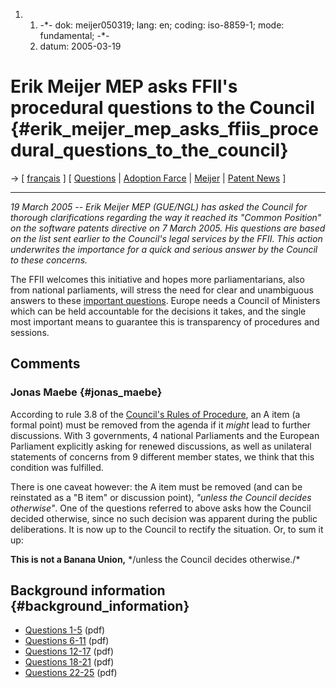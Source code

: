 1.  1.  -\*- dok: meijer050319; lang: en; coding: iso-8859-1; mode:
        fundamental; -\*-
    2.  datum: 2005-03-19

# Erik Meijer MEP asks FFII\'s procedural questions to the Council {#erik_meijer_mep_asks_ffiis_procedural_questions_to_the_council}

-\> \[ [ français](Meijer050319Fr "wikilink") \] \[ [
Questions](LtrFfiiCons050308En "wikilink") \| [ Adoption
Farce](Cons050307En "wikilink") \| [ Meijer](ErikMeijerEn "wikilink") \|
[ Patent News](SwpatcninoEn "wikilink") \]

------------------------------------------------------------------------

*19 March 2005 \-- Erik Meijer MEP (GUE/NGL) has asked the Council for
thorough clarifications regarding the way it reached its \"Common
Position\" on the software patents directive on 7 March 2005. His
questions are based on the list sent earlier to the Council\'s legal
services by the FFII. This action underwrites the importance for a quick
and serious answer by the Council to these concerns.*

The FFII welcomes this initiative and hopes more parliamentarians, also
from national parliaments, will stress the need for clear and
unambiguous answers to these [ important
questions](LtrFfiiCons050308En "wikilink"). Europe needs a Council of
Ministers which can be held accountable for the decisions it takes, and
the single most important means to guarantee this is transparency of
procedures and sessions.

## Comments

### Jonas Maebe {#jonas_maebe}

According to rule 3.8 of the [ Council\'s Rules of
Procedure](ConsRegl0412En "wikilink"), an A item (a formal point) must
be removed from the agenda if it *might* lead to further discussions.
With 3 governments, 4 national Parliaments and the European Parliament
explicitly asking for renewed discussions, as well as unilateral
statements of concerns from 9 different member states, we think that
this condition was fulfilled.

There is one caveat however: the A item must be removed (and can be
reinstated as a \"B item\" or discussion point), *\"unless the Council
decides otherwise\"*. One of the questions referred to above asks how
the Council decided otherwise, since no such decision was apparent
during the public deliberations. It is now up to the Council to rectify
the situation. Or, to sum it up:

**This is not a Banana Union,** \*/unless the Council decides
otherwise./\*

## Background information {#background_information}

-   [Questions
    1-5](http://swpat.ffii.org/log/05/meijer03/q1-5.pdf "wikilink")
    (pdf)
-   [Questions
    6-11](http://swpat.ffii.org/log/05/meijer03/q6-11.pdf "wikilink")
    (pdf)
-   [Questions
    12-17](http://swpat.ffii.org/log/05/meijer03/q12-17.pdf "wikilink")
    (pdf)
-   [Questions
    18-21](http://swpat.ffii.org/log/05/meijer03/q18-21.pdf "wikilink")
    (pdf)
-   [Questions
    22-25](http://swpat.ffii.org/log/05/meijer03/q22-25.pdf "wikilink")
    (pdf)

